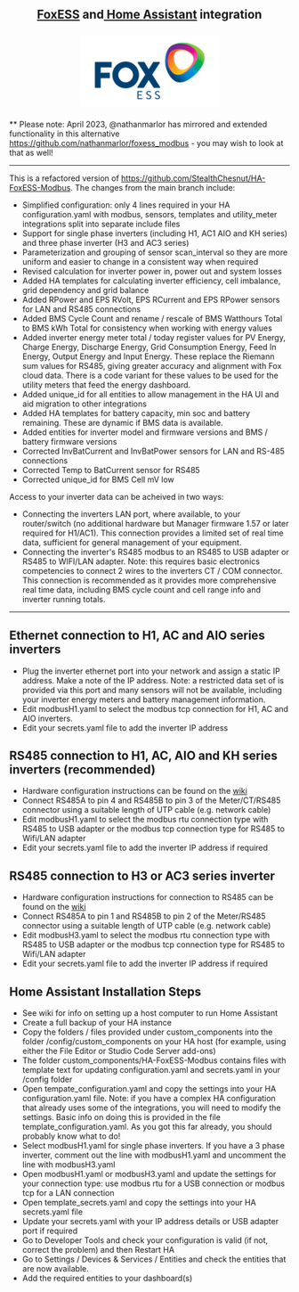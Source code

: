 <h2 align="center">
   <a href="https://www.fox-ess.com">FoxESS</a> and<a href="https://www.home-assistant.io"> Home Assistant</a> integration
   </br></br>
   <img src="https://github.com/home-assistant/brands/raw/master/custom_integrations/foxess/logo.png" >
   </br>
</h2>

** Please note: April 2023, @nathanmarlor has mirrored and extended functionality in this alternative https://github.com/nathanmarlor/foxess_modbus - you may wish to look at that as well!

---

This is a refactored version of https://github.com/StealthChesnut/HA-FoxESS-Modbus. The changes from the main branch include:

* Simplified configuration: only 4 lines required in your HA configuration.yaml with modbus, sensors, templates and utility_meter integrations split into separate include files
* Support for single phase inverters (including H1, AC1 AIO and KH series) and three phase inverter (H3 and AC3 series)
* Parameterization and grouping of sensor scan_interval so they are more uniform and easier to change in a consistent way when required
* Revised calculation for inverter power in, power out and system losses
* Added HA templates for calculating inverter efficiency, cell imbalance, grid dependency and grid balance
* Added RPower and EPS RVolt, EPS RCurrent and EPS RPower sensors for LAN and RS485 connections
* Added BMS Cycle Count and rename / rescale of BMS Watthours Total to BMS kWh Total for consistency when working with energy values
* Added inverter energy meter total / today register values for PV Energy, Charge Energy, Discharge Energy, Grid Consumption Energy, Feed In Energy, Output Energy and Input Energy. These replace the Riemann sum values for RS485, giving greater accuracy and alignment with Fox cloud data. There is a code variant for these values to be used for the utility meters that feed the energy dashboard.
* Added unique_id for all entities to allow management in the HA UI and aid migration to other integrations
* Added HA templates for battery capacity, min soc and battery remaining. These are dynamic if BMS data is available.
* Added entities for inverter model and firmware versions and BMS / battery firmware versions
* Corrected InvBatCurrent and InvBatPower sensors for LAN and RS-485 connections
* Corrected Temp to BatCurrent sensor for RS485
* Corrected unique_id for BMS Cell mV low

Access to your inverter data can be acheived in two ways:

* Connecting the inverters LAN port, where available, to your router/switch (no additional hardware but Manager firmware 1.57 or later required for H1/AC1). This connection provides a limited set of real time data, sufficient for general management of your equipment.
* Connecting the inverter's RS485 modbus to an RS485 to USB adapter or RS485 to WIFI/LAN adapter. Note: this requires basic electronics competencies to connect 2 wires to the inverters CT / COM connector. This connection is recommended as it provides more comprehensive real time data, including BMS cycle count and cell range info and inverter running totals.


---


## Ethernet connection to H1, AC and AIO series inverters
* Plug the inverter ethernet port into your network and assign a static IP address. Make a note of the IP address. Note: a restricted data set of is provided via this port and many sensors will not be available, including your inverter energy meters and battery management information. 
* Edit modbusH1.yaml to select the modbus tcp connection for H1, AC and AIO inverters.
* Edit your secrets.yaml file to add the inverter IP address

## RS485 connection to H1, AC, AIO and KH series inverters (recommended)
* Hardware configuration instructions can be found on the [wiki](https://github.com/StealthChesnut/HA-FoxESS-Modbus/wiki/)
* Connect RS485A to pin 4 and RS485B to pin 3 of the Meter/CT/RS485 connector using a suitable length of UTP cable (e.g. network cable)
* Edit modbusH1.yaml to select the modbus rtu connection type with RS485 to USB adapter or the modbus tcp connection type for RS485 to Wifi/LAN adapter
* Edit your secrets.yaml file to add the inverter IP address if required

## RS485 connection to H3 or AC3 series inverter
* Hardware configuration instructions for connection to RS485 can be found on the [wiki](https://github.com/StealthChesnut/HA-FoxESS-Modbus/wiki/)
* Connect RS485A to pin 1 and RS485B to pin 2 of the Meter/RS485 connector using a suitable length of UTP cable (e.g. network cable)
* Edit modbusH3.yaml to select the modbus rtu connection type with RS485 to USB adapter or the modbus tcp connection type for RS485 to Wifi/LAN adapter
* Edit your secrets.yaml file to add the inverter IP address if required

## Home Assistant Installation Steps

* See wiki for info on setting up a host computer to run Home Assistant
* Create a full backup of your HA instance
* Copy the folders / files provided under custom_components into the folder /config/custom_components on your HA host (for example, using either the File Editor or Studio Code Server add-ons)
* The folder custom_components/HA-FoxESS-Modbus contains files with template text for updating configuration.yaml and secrets.yaml in your /config folder 
* Open tempate_configuration.yaml and copy the settings into your HA configuration.yaml file. Note: if you have a complex HA configuration that already uses some of the integrations, you will need to modify the settings. Basic info on doing this is provided in the file template_configuration.yaml. As you got this far already, you should probably know what to do!
* Select modbusH1.yaml for single phase inverters. If you have a 3 phase inverter, comment out the line with modbusH1.yaml and uncomment the line with modbusH3.yaml
* Open modbusH1.yaml or modbusH3.yaml and update the settings for your connection type: use modbus rtu for a USB connection or modbus tcp for a LAN connection
* Open template_secrets.yaml and copy the settings into your HA secrets.yaml file
* Update your secrets.yaml with your IP address details or USB adapter port if required
* Go to Developer Tools and check your configuration is valid (if not, correct the problem) and then Restart HA
* Go to Settings / Devices & Services / Entities and check the entities that are now available.
* Add the required entities to your dashboard(s)

